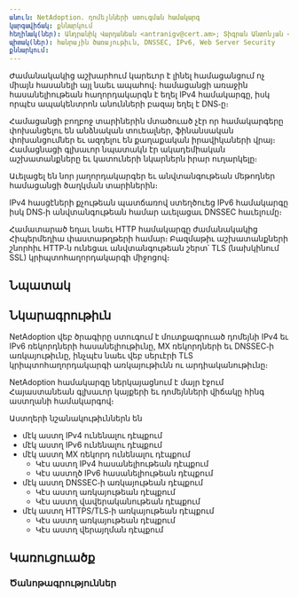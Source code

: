 ```yaml
---
անուն: NetAdoption. դոմեյնների ստուգման համակարգ
կարգավիճակ: քննարկում
հեղինակ(ներ): Անդրանիկ Վարդանեան <antranigv@cert.am>; Տիգրան Անտոնյան <tigran@cert.am>; Անահիտ Ավագյան <anahit@cert.am>;
պիտակ(ներ): հանրային ծառայութիւն, DNSSEC, IPv6, Web Server Security
քննարկում: 
---
```


Ժամանակակից աշխարհում կարեւոր է լինել համացանցում ոչ միայն հասանելի այլ նաեւ ապահով։ համացանցի առաջին հասանելիութեան հաղորդակարգն է եղել IPv4 համակարգը, իսկ որպէս ապակենտրոն անունների բազայ եղել է DNS֊ը։

Համացանցի բողբոջ տարիներին մտածուած չէր որ համակարգերը փոխանցելու են անձնական տուեալներ, ֆինանսական փոխանցումներ եւ ազդելու են քաղաքական իրավիկաների վրայ։ Համացնացի գլխաւոր նպատակն էր ակադեմիական աշխատանքները եւ կատուների նկարներն իրար ուղարկելը։

Աւելացել են նոր յաղորդակարգեր եւ անվտանգութեան մեթոդներ համացանցի ծաղկման տարիներին։

IPv4 հասցէների քչութեան պատճառով ստեղծուեց IPv6 համակարգը իսկ DNS֊ի անվտանգութեան համար աւելացաւ DNSSEC հաւելումը։

Համատարած եղաւ նաեւ HTTP համակարգը ժամանակակից Հիպերմեդիա փաստաթղթերի համար։ Բազմաթիւ աշխատանքների շնորհիւ HTTP֊ն ունեցաւ անվտանգութեան շերտ՝ TLS (նախկինում SSL) կրիպտոհաղորդակարգի միջոցով։

## Նպատակ



## Նկարագրութիւն

NetAdoption վեբ ծրագիրը ստուգում է մուտքագրուած դոմեյնի IPv4 եւ IPv6 ռեկորդների հասանելիութիւնը, MX ռեկորդների եւ DNSSEC֊ի առկայութիւնը, ինչպէս նաեւ վեբ սերւէրի TLS կրիպտոհաղորդակարգի առկայութիւնն ու  արդիականութիւնը։

NetAdoption համակարգը ներկայացնում է մայր էջում Հայաստանեան գլխաւոր կայքերի եւ դոմեյնների վիճակը հինգ աստղանի համակարգով։

Աստղերի նշանակութիւններն են

- մէկ աստղ IPv4 ունենալու դէպքում
- մէկ աստղ IPv6 ունենալու դէպքում
- մէկ աստղ MX ռեկորդ ունենալու դէպքում
  - Կէս աստղ IPv4 հասանելիութեան դէպքում
  - Կէս աստղծ IPv6 հասանելիութեան դէպքում
- մէկ աստղ DNSSEC֊ի առկայութեան դէպքում
  - Կէս աստղ առկայութեան դէպքում
  - Կէս աստղ վավերականութեան դէպքում
- մէկ աստղ HTTPS/TLS֊ի առկայութեան դէպքում
  - Կէս աստղ առկայութեան դէպքում
  - Կէս աստղ վերայղման դէպքում

## Կառուցուածք



### Ծանոթագրություններ
